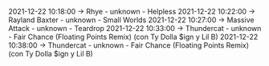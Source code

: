 2021-12-22 10:18:00 -> Rhye - unknown - Helpless
2021-12-22 10:22:00 -> Rayland Baxter - unknown - Small Worlds
2021-12-22 10:27:00 -> Massive Attack - unknown - Teardrop
2021-12-22 10:33:00 -> Thundercat - unknown - Fair Chance (Floating Points Remix) (con Ty Dolla $ign y Lil B)
2021-12-22 10:38:00 -> Thundercat - unknown - Fair Chance (Floating Points Remix) (con Ty Dolla $ign y Lil B)
